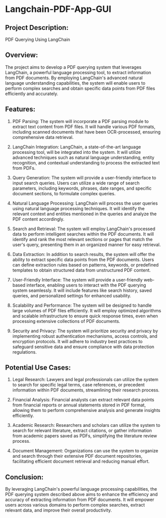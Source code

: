 # Langchain-PDF-App-GUI

## Project Description: 
PDF Querying Using LangChain

## Overview:
The project aims to develop a PDF querying system that leverages LangChain, a powerful language processing tool, to extract information from PDF documents. By employing LangChain's advanced natural language understanding capabilities, the system will enable users to perform complex searches and obtain specific data points from PDF files efficiently and accurately.

## Features:

1. PDF Parsing: The system will incorporate a PDF parsing module to extract text content from PDF files. It will handle various PDF formats, including scanned documents that have been OCR-processed, ensuring comprehensive data retrieval.

2. LangChain Integration: LangChain, a state-of-the-art language processing tool, will be integrated into the system. It will utilize advanced techniques such as natural language understanding, entity recognition, and contextual understanding to process the extracted text from PDFs.

3. Query Generation: The system will provide a user-friendly interface to input search queries. Users can utilize a wide range of search parameters, including keywords, phrases, date ranges, and specific document sections, to formulate complex queries.

4. Natural Language Processing: LangChain will process the user queries using natural language processing techniques. It will identify the relevant context and entities mentioned in the queries and analyze the PDF content accordingly.

5. Search and Retrieval: The system will employ LangChain's processed data to perform intelligent searches within the PDF documents. It will identify and rank the most relevant sections or pages that match the user's query, presenting them in an organized manner for easy retrieval.

6. Data Extraction: In addition to search results, the system will offer the ability to extract specific data points from the PDF documents. Users can define extraction rules based on patterns, keywords, or predefined templates to obtain structured data from unstructured PDF content.

7. User-Friendly Interface: The system will provide a user-friendly web-based interface, enabling users to interact with the PDF querying system seamlessly. It will include features like search history, saved queries, and personalized settings for enhanced usability.

8. Scalability and Performance: The system will be designed to handle large volumes of PDF files efficiently. It will employ optimized algorithms and scalable infrastructure to ensure quick response times, even when processing extensive collections of PDF documents.

9. Security and Privacy: The system will prioritize security and privacy by implementing robust authentication mechanisms, access controls, and encryption protocols. It will adhere to industry best practices to safeguard sensitive data and ensure compliance with data protection regulations.

## Potential Use Cases:

1. Legal Research: Lawyers and legal professionals can utilize the system to search for specific legal terms, case references, or precedent information within PDF documents, streamlining their research process.

2. Financial Analysis: Financial analysts can extract relevant data points from financial reports or annual statements stored in PDF format, allowing them to perform comprehensive analysis and generate insights efficiently.

3. Academic Research: Researchers and scholars can utilize the system to search for relevant literature, extract citations, or gather information from academic papers saved as PDFs, simplifying the literature review process.

4. Document Management: Organizations can use the system to organize and search through their extensive PDF document repositories, facilitating efficient document retrieval and reducing manual effort.

## Conclusion:

By leveraging LangChain's powerful language processing capabilities, the PDF querying system described above aims to enhance the efficiency and accuracy of extracting information from PDF documents. It will empower users across various domains to perform complex searches, extract relevant data, and improve their overall productivity.